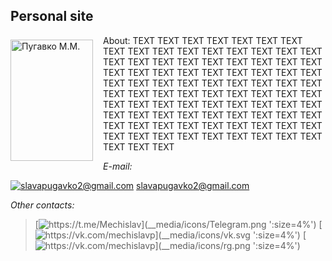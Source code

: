 <html>
 <head>
  <meta charset="utf-8">
  <style>
   .leftimg {
    float:left; /* Выравнивание по левому краю */
    margin: 7px 16px 7px 0; /* Отступы вокруг картинки */
   }
   .rightimg  {
    float: right; /* Выравнивание по правому краю  */ 
    margin: 7px 0 16px 7px; /* Отступы вокруг картинки */
   }
  </style>
 </head>
 <body>
  <h2>Personal site</h2>
  <p><img src="__media/my_photo.jpg" alt="Пугавко М.М." width="132" height="194" class="leftimg">
About:
TEXT TEXT TEXT TEXT TEXT TEXT TEXT TEXT TEXT TEXT TEXT TEXT TEXT TEXT TEXT TEXT TEXT TEXT TEXT TEXT TEXT TEXT TEXT TEXT TEXT TEXT TEXT TEXT TEXT TEXT TEXT TEXT TEXT TEXT TEXT TEXT TEXT TEXT TEXT TEXT TEXT TEXT TEXT TEXT TEXT TEXT TEXT TEXT TEXT TEXT TEXT TEXT TEXT TEXT TEXT TEXT TEXT TEXT TEXT TEXT TEXT TEXT TEXT TEXT TEXT TEXT TEXT TEXT TEXT TEXT TEXT TEXT TEXT TEXT TEXT TEXT TEXT TEXT TEXT TEXT TEXT TEXT TEXT TEXT TEXT TEXT TEXT TEXT TEXT TEXT TEXT
</html> 

<html>

_E-mail:_

[![slavapugavko2@gmail.com](__media/icons/gmail.svg ':size=4%')](www:slavapugavko2@gmail.com) [slavapugavko2@gmail.com](slavapugavko2@gmail.com)

_Other contacts:_
> [![https://t.me/Mechislav](__media/icons/Telegram.png ':size=4%')](https://t.me/Mechislav) 
[![https://vk.com/mechislavp](__media/icons/vk.svg ':size=4%')](https://vk.com/mechislavp)
[![https://vk.com/mechislavp](__media/icons/rg.png ':size=4%')](https://www.researchgate.net/profile/Mechislav-Pugavko)
</html>